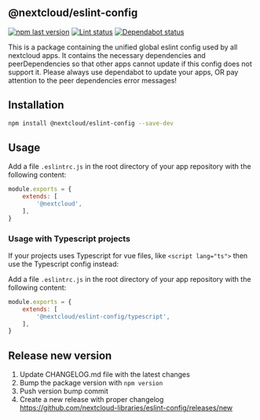## @nextcloud/eslint-config

[![npm last version](https://img.shields.io/npm/v/@nextcloud/eslint-config.svg?style=flat-square)](https://www.npmjs.com/package/@nextcloud/eslint-config)
[![Lint status](https://img.shields.io/github/actions/workflow/status/nextcloud-libraries/eslint-config/lint-eslint.yml?label=lint&style=flat-square)](https://github.com/nextcloud-libraries/eslint-config/actions/workflows/lint.yml)
[![Dependabot status](https://img.shields.io/badge/Dependabot-enabled-brightgreen.svg?longCache=true&style=flat-square&logo=dependabot)](https://dependabot.com)


This is a package containing the unified global eslint config used by all nextcloud apps.
It contains the necessary dependencies and peerDependencies so that other apps cannot update if this config does not support it.
Please always use dependabot to update your apps, OR pay attention to the peer dependencies error messages!


## Installation

```bash
npm install @nextcloud/eslint-config --save-dev
```

## Usage

Add a file `.eslintrc.js` in the root directory of your app repository with the following content:

```js
module.exports = {
	extends: [
		'@nextcloud',
	],
}
```

### Usage with Typescript projects

If your projects uses Typescript for vue files, like `<script lang="ts">` then use the Typescript config instead:

Add a file `.eslintrc.js` in the root directory of your app repository with the following content:

```js
module.exports = {
	extends: [
		'@nextcloud/eslint-config/typescript',
	],
}
```

## Release new version

 1. Update CHANGELOG.md file with the latest changes
 2. Bump the package version with `npm version`
 3. Push version bump commit
 4. Create a new release with proper changelog https://github.com/nextcloud-libraries/eslint-config/releases/new

